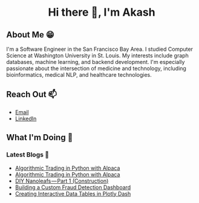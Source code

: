 <link rel="stylesheet" href="https://cdn.jsdelivr.net/gh/devicons/devicon@master/devicon.min.css">
<h1 align="center">
  <b>Hi there 👋, I'm Akash </b><br>
</h1>

## About Me 😁
I'm a Software Engineer in the San Francisco Bay Area. I studied Computer Science at Washington University in St. Louis. My interests include graph databases, machine learning, and backend development. I'm especially passionate about the intersection of medicine and technology, including bioinformatics, medical NLP, and healthcare technologies.

## Reach Out 📫

- [Email](mailto:akash.kaul@wustl.edu)
- [LinkedIn](https://www.linkedin.com/in/akash-kaul-6a8063194/)

<!--
**akash-kaul/akash-kaul** is a ✨ _special_ ✨ repository because its `README.md` (this file) appears on your GitHub profile.

Here are some ideas to get you started:

- 🔭 I’m currently working on ...
- 🌱 I’m currently learning ...
- 👯 I’m looking to collaborate on ...
- 🤔 I’m looking for help with ...
- 💬 Ask me about ...
- 📫 How to reach me: ...
- 😄 Pronouns: ...
- ⚡ Fun fact: ...
-->

## What I'm Doing 🚀

### Latest Blogs 📝
<!-- BLOG-POST-LIST:START -->
- [Algorithmic Trading in Python with Alpaca](https://medium.com/geekculture/algorithmic-trading-in-python-with-alpaca-675f16996c5?source=rss-fc0227505fc6------2)
- [Algorithmic Trading in Python with Alpaca](https://medium.com/geekculture/algorithmic-trading-in-python-with-alpaca-2c2bc06303c3?source=rss-fc0227505fc6------2)
- [DIY Nanoleafs — Part 1 (Construction)](https://medium.com/@akash_kaul/diy-nanoleafs-part-1-construction-d17ccf6d606c?source=rss-fc0227505fc6------2)
- [Building a Custom Fraud Detection Dashboard](https://towardsdatascience.com/building-a-custom-fraud-detection-dashboard-1a91bfc62111?source=rss-fc0227505fc6------2)
- [Creating Interactive Data Tables in Plotly Dash](https://towardsdatascience.com/creating-interactive-data-tables-in-plotly-dash-6d371de0942b?source=rss-fc0227505fc6------2)
<!-- BLOG-POST-LIST:END -->

<!--
### GitHub Snapshot

![Github stats](https://github-readme-stats-nine-gamma-72.vercel.app/api?username=akash-kaul&theme=synthwave&show_icons=true&count_private=true)

### Top Languages

![Top Languages Card](https://github-readme-stats-nine-gamma-72.vercel.app/api/top-langs/?username=akash-kaul&layout=compact)

-->
